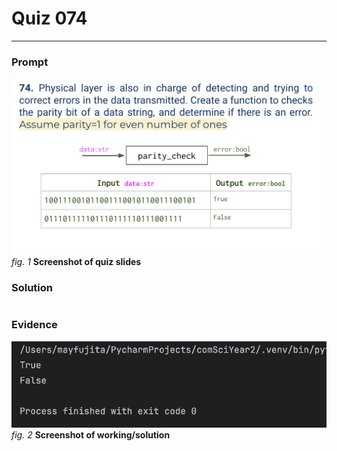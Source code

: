# Quiz 074
<hr>

### Prompt
![](images/quiz_074_slide.png)
*fig. 1* **Screenshot of quiz slides**

### Solution
```.python

```
### Evidence
![](images/quiz_074_evidence.png)
*fig. 2* **Screenshot of working/solution**